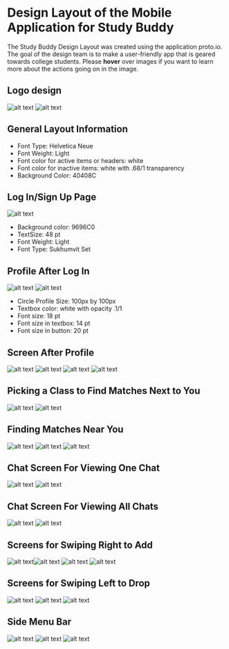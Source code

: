 # Design Layout of the Mobile Application for Study Buddy
The Study Buddy Design Layout was created using the application proto.io. The goal of the design team is to make a user-friendly app that is geared towards college students. Please **hover** over images if you want to learn more about the actions going on in the image.

## Logo design
![alt text](http://imgur.com/rXO8VnN.png "Logo With Initials")         ![alt text](http://imgur.com/1dhv7lq.png "Logo Without Initials")

## General Layout Information 
  * Font Type: Helvetica Neue
  * Font Weight: Light
  * Font color for active items or headers: white
  * Font color for inactive items: white with .68/1 transparency
  * Background Color: 40408C

## Log In/Sign Up Page
<!-- ![picture](img/logIn.png) -->
![alt text](http://imgur.com/Mfc9zAT.png "Login/Sign Up Page With Logo")
* Background color: 9696C0
* TextSize: 48 pt
* Font Weight: Light
* Font Type: Sukhumvit Set

## Profile After Log In
![alt text](http://imgur.com/WwFmk2a.png "Once You have signed/Login some of your information is transferred onto this profile page.") ![alt text](http://imgur.com/kzwaGC8.png "If you decide to edit or add a description, the text will turn white. Once you press done you will get transferred to the next screen")
* Circle Profile Size: 100px by 100px
* Textbox color: white with opacity .1/1
* Font size: 18 pt
* Font size in textbox: 14 pt
* Font size in button: 20 pt

## Screen After Profile
![alt text](http://imgur.com/ODIMjgS.png "This page greets and introduces the user to the app and asks the user to add classes.") ![alt text](http://imgur.com/3ujJmCl.png "As the user types, class options will be displayed and continuously updated.")
![alt text](http://imgur.com/UqCRYpd.png "Once user sees his/her class, he/she may add her class and then only will the 'Done' button be displayed.") ![alt text](http://imgur.com/rDeBY7J.png "Once done is pressed, the user gets taken to the home page where there is a menu and chat button displayed on the top.")

## Picking a Class to Find Matches Next to You
![alt text](http://imgur.com/rDeBY7J.png "This again is an image of the home screen") ![alt text](http://imgur.com/uAZ3fVp.png "When the user taps on one of his/her classes, the line will get white and the user will be redirected to the next screen.")

## Finding Matches Near You
![alt text](http://imgur.com/64COYNf.png "This page gives you a map snippet of the area around your location and the people around you who need a study buddy in the same course.") ![alt text](http://imgur.com/zguI7jm.png "Once the user taps on one of the pinpoints, it turns purple until the next screen stage slides up") ![alt text](http://imgur.com/WsPz93u.png "This stage is a profile card of the user #2 whose location the user tapped on tapped on, if user wants to chat with this other user, he/she must tap on the 'Chat Now!' button. Otherwise he/she  can slide the card down to get back to the first stage of this screen.")

## Chat Screen For Viewing One Chat
![alt text](http://imgur.com/hUzpLek.png "This is the chat screen for chatting with another user or a group of users.") ![alt text](http://imgur.com/Lapl1wu.png "When the user wants to type, the original text in the box disappears and the text color becomes white.")

## Chat Screen For Viewing All Chats
![alt text](http://imgur.com/fKNsJaZ.png "If the user wants to view all his/her chats and by pressing the chat button, he/she will be taken to this page.") ![alt text](http://imgur.com/Jy8FTv7.png "If you have an unread message the font color turns white.")

## Screens for Swiping Right to Add
![alt text](http://imgur.com/Xb9Jhlv.png "Starting from the home page, if the user swipes right he/she will get this 'Add Classes' screen.")![alt text](http://imgur.com/w88fTPZ.png "Like before, if the user starts to type a list of possible classes will appear.") 
![alt text](http://imgur.com/XICNDMt.png "Once the user sees his/her class, he/she can add it.") ![alt text](http://imgur.com/7qhsmg4.png "Once the user had added a class he/she will get a confirmation and he/she could either add another class or swipe left for the home screen.")

## Screens for Swiping Left to Drop
![alt text](http://imgur.com/yanuvPP.png "Starting from the homepage, if the user swipes left he/she will be taken to this 'Drop Classes' screen.") ![alt text](http://imgur.com/hKCnpY8.png "When the user taps on a class, it will turn white.") ![alt text](http://imgur.com/jEWGUj4.png "When the class is successfully dropped, the user will get a message on the screen and the class will disappear from the list.")

## Side Menu Bar
![alt text](http://imgur.com/7mFhyO0.png "If the user presses the menu bar icon which is on the top left of most screens, the side bar in this screen will pop up. If the user wants to exit it, he/she can just swipe it to the left.") ![alt text](http://imgur.com/xJcPHSb.png "If the user wants to go to a page on in the side bar, he/she can tap on the name and it will turn white until it redirects you to the page you want.") ![alt text](http://imgur.com/Y4t2tZA.png)



